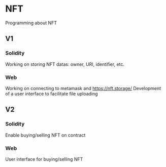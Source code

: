 # NFT
Programming about NFT

## V1

### Solidity

Working on storing NFT datas: owner, URI, identifier, etc.

### Web

Working on connecting to metamask and https://nft.storage/
Development of a user interface to facilitate file uploading

## V2

### Solidity

Enable buying/selling NFT on contract

### Web

User interface for buying/selling NFT
